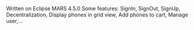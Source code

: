 Written on Eclipse MARS 4.5.0  Some features: SignIn, SignOut, SignUp, Decentralization, Display phones in grid view, Add phones to cart, Manage user,...
